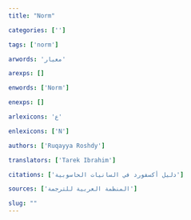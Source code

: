 ```yaml
---
title: "Norm"

categories: ['']

tags: ['norm']

arwords: 'معيار'

arexps: []

enwords: ['Norm']

enexps: []

arlexicons: 'ع'

enlexicons: ['N']

authors: ['Ruqayya Roshdy']

translators: ['Tarek Ibrahim']

citations: ['دليل أكسفورد في السانيات الحاسوبية']

sources: ['المنظمة العربية للترجمة']

slug: ""
---
```

